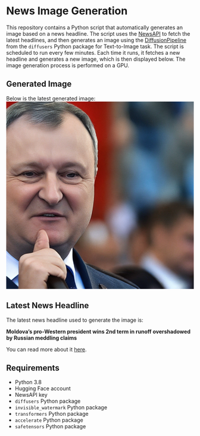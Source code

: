 # News Image Generation
This repository contains a Python script that automatically generates an image based on a news headline. The script uses the [NewsAPI](https://newsapi.org/) to fetch the latest headlines, and then generates an image using the [DiffusionPipeline](https://github.com/huggingface/diffusers) from the `diffusers` Python package for Text-to-Image task.
The script is scheduled to run every few minutes. Each time it runs, it fetches a new headline and generates a new image, which is then displayed below. The image generation process is performed on a GPU.

## Generated Image
Below is the latest generated image:
![Generated Image](image.png)

## Latest News Headline
The latest news headline used to generate the image is:

**Moldova’s pro-Western president wins 2nd term in runoff overshadowed by Russian meddling claims**

You can read more about it [here](https://news.google.com/rss/articles/CBMiswFBVV95cUxOYmx0cWhKOVhjbUY5YTQ0LWROSXkwR3k3U2VhenpoX200c0xBX2llMzJONUFZYUFZb3RzTlNadkMxTUhPd3JwbWVuWjczZzg0cjlGb2dzNU5Kc0FkdUpZeTdTZUhRMGNuVXJvQ195NWUzNzN3QUVGSUZnYW1PXzdJVjhJZUhoTTBnMDR4TEkwZXZNbU5VUC01X2U4SFBKZGtOTGE4VmNpQkViU0pLWGVWdFFGOA?oc=5).

## Requirements
- Python 3.8
- Hugging Face account
- NewsAPI key
- `diffusers` Python package
- `invisible_watermark` Python package
- `transformers` Python package
- `accelerate` Python package
- `safetensors` Python package
